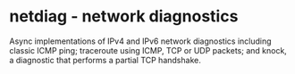 # netdiag - network diagnostics

Async implementations of IPv4 and IPv6 network diagnostics including
classic ICMP ping; traceroute using ICMP, TCP or UDP packets; and
knock, a diagnostic that performs a partial TCP handshake.
